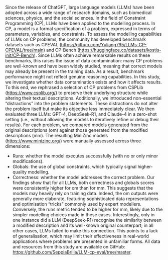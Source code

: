 Since the release of ChatGPT, large language models (LLMs) have been adopted across a wide range of research domains, such as biomedical sciences, physics, and the social sciences. In the field of Constraint Programming (CP), LLMs have been applied to the modelling process. In CP, a model is a formal specification of a problem, expressed in terms of parameters, variables, and constraints.
To assess the modelling capabilities of LLMs on CP problems, the community has developed benchmark datasets such as CPEVAL (https://github.com/Yuliang795/LLMs-CP-CPEVAL/tree/main) and CP-Bench (https://huggingface.co/datasets/kostis-init/CP-Bench). Since LLMs often achieve remarkable results on these benchmarks, this raises the issue of data contamination: many CP problems are well-known and have been widely studied, meaning that correct models may already be present in the training data. As a result, benchmark performance might not reflect genuine reasoning capabilities.
In this study, we investigate whether data contamination exists and how it affects results. To this end, we rephrased a selection of CP problems from CSPLib (https://www.csplib.org/) to preserve their underlying structure while altering their textual descriptions. Additionally, we introduced non-essential “distractions” into the problem statements. These distractions do not alter the problem itself but make its objective less immediately clear.
We then evaluated three LLMs: GPT-4, DeepSeek-R1, and Claude-4 in a zero-shot setting (i.e., without allowing the models to iteratively refine or debug their results). For each problem, we compared models generated from the original descriptions (om) against those generated from the modified descriptions (mm). The resulting MiniZinc models (https://www.minizinc.org/) were manually assessed across three dimensions:
- Runs: whether the model executes successfully (with no or only minor modifications).
- Globals: the use of global constraints, which typically signal higher-quality modelling.
- Correctness: whether the model addresses the correct problem.
Our findings show that for all LLMs, both correctness and globals scores were consistently higher for om than for mm. This suggests that the models may heavily rely on training data. Indeed, the om outputs were generally more elaborate, featuring sophisticated data representations and optimisation “tricks” commonly used by expert modellers.
Conversely, the runs metric tended to be higher for mm, likely due to the simpler modelling choices made in these cases. Interestingly, only in one instance did a LLM (DeepSeek-R1) recognise the similarity between a modified description and its well-known original counterpart; in all other cases, LLMs failed to make this connection. This points to a lack of generalisation, which may limit their effectiveness in real-world applications where problems are presented in unfamiliar forms.
All data and resources from this study are available on GitHub: https://github.com/SeppiaBrilla/LLM-cp-eval/tree/master.